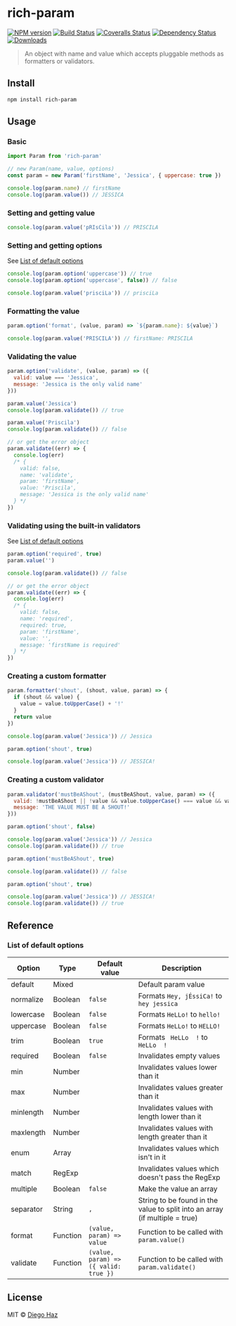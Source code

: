 # rich-param

[![NPM version][npm-image]][npm-url]
[![Build Status][travis-image]][travis-url]
[![Coveralls Status][coveralls-image]][coveralls-url]
[![Dependency Status][depstat-image]][depstat-url]
[![Downloads][download-badge]][npm-url]

> An object with name and value which accepts pluggable methods as formatters or validators.

## Install

```sh
npm install rich-param
```

## Usage

### Basic
```js
import Param from 'rich-param'

// new Param(name, value, options)
const param = new Param('firstName', 'Jessica', { uppercase: true })

console.log(param.name) // firstName
console.log(param.value()) // JESSICA
```

### Setting and getting value
```js
console.log(param.value('pRIsCila')) // PRISCILA
```

### Setting and getting options
See [List of default options](#list-of-default-options)
```js
console.log(param.option('uppercase')) // true
console.log(param.option('uppercase', false)) // false

console.log(param.value('prisciLa')) // prisciLa
```

### Formatting the value
```js
param.option('format', (value, param) => `${param.name}: ${value}`)

console.log(param.value('PRISCILA')) // firstName: PRISCILA
```

### Validating the value
```js
param.option('validate', (value, param) => ({
  valid: value === 'Jessica',
  message: 'Jessica is the only valid name'
}))

param.value('Jessica')
console.log(param.validate()) // true

param.value('Priscila')
console.log(param.validate()) // false

// or get the error object
param.validate((err) => {
  console.log(err)
  /* {
    valid: false,
    name: 'validate',
    param: 'firstName',
    value: 'Priscila',
    message: 'Jessica is the only valid name'
  } */
})
```

### Validating using the built-in validators
See [List of default options](#list-of-default-options)
```js
param.option('required', true)
param.value('')

console.log(param.validate()) // false

// or get the error object
param.validate((err) => {
  console.log(err)
  /* {
    valid: false,
    name: 'required',
    required: true,
    param: 'firstName',
    value: '',
    message: 'firstName is required'
  } */
})
```

### Creating a custom formatter
```js
param.formatter('shout', (shout, value, param) => {
  if (shout && value) {
    value = value.toUpperCase() + '!'
  }
  return value
})

console.log(param.value('Jessica')) // Jessica

param.option('shout', true)

console.log(param.value('Jessica')) // JESSICA!
```

### Creating a custom validator
```js
param.validator('mustBeAShout', (mustBeAShout, value, param) => ({
  valid: !mustBeAShout || !value && value.toUpperCase() === value && value.indexOf('!') !== -1,
  message: 'THE VALUE MUST BE A SHOUT!'
}))

param.option('shout', false)

console.log(param.value('Jessica')) // Jessica
console.log(param.validate()) // true

param.option('mustBeAShout', true)

console.log(param.validate()) // false

param.option('shout', true)

console.log(param.value('Jessica')) // JESSICA!
console.log(param.validate()) // true
```

## Reference

### List of default options

Option | Type | Default value | Description
-------|------|---------------|-------------
default | Mixed | | Default param value
normalize | Boolean | `false` | Formats `Hey, jÉssiCa!` to `hey jessica`
lowercase | Boolean | `false` | Formats `HeLLo!` to `hello!`
uppercase | Boolean | `false` | Formats `HeLLo!` to `HELLO!`
trim | Boolean | `true` | Formats `  HeLLo  ! ` to `HeLLo  !`
required | Boolean | `false` | Invalidates empty values
min | Number | | Invalidates values lower than it
max | Number | | Invalidates values greater than it
minlength | Number | | Invalidates values with length lower than it
maxlength | Number | | Invalidates values with length greater than it
enum | Array | | Invalidates values which isn't in it
match | RegExp | | Invalidates values which doesn't pass the RegExp
multiple | Boolean | `false` | Make the value an array
separator | String | `,` | String to be found in the value to split into an array (if multiple = true)
format | Function | `(value, param) => value` | Function to be called with `param.value()`
validate | Function | `(value, param) => ({ valid: true })` | Function to be called with `param.validate()`


## License

MIT © [Diego Haz](http://github.com/diegohaz)

[npm-url]: https://npmjs.org/package/rich-param
[npm-image]: https://img.shields.io/npm/v/rich-param.svg?style=flat-square

[travis-url]: https://travis-ci.org/diegohaz/rich-param
[travis-image]: https://img.shields.io/travis/diegohaz/rich-param.svg?style=flat-square

[coveralls-url]: https://coveralls.io/r/diegohaz/rich-param
[coveralls-image]: https://img.shields.io/coveralls/diegohaz/rich-param.svg?style=flat-square

[depstat-url]: https://david-dm.org/diegohaz/rich-param
[depstat-image]: https://david-dm.org/diegohaz/rich-param.svg?style=flat-square

[download-badge]: http://img.shields.io/npm/dm/rich-param.svg?style=flat-square
